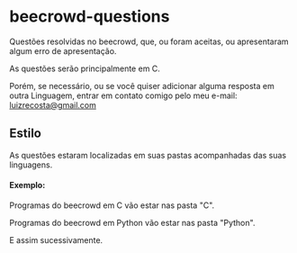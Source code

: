 # beecrowd-questions
Questões resolvidas no beecrowd, que, ou foram aceitas, ou apresentaram algum erro de apresentação.

As questões serão principalmente em C.

Porém, se necessário, ou se você quiser adicionar alguma resposta em outra Linguagem, entrar em contato comigo pelo meu e-mail:
luizrecosta@gmail.com

## Estilo
As questões estaram localizadas em suas pastas acompanhadas das suas linguagens.

#### Exemplo:

Programas do beecrowd em C vão estar nas pasta "C".

Programas do beecrowd em Python vão estar nas pasta "Python".

E assim sucessivamente.
